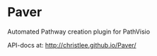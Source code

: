 Paver
===========
Automated Pathway creation plugin for PathVisio

API-docs at: http://christlee.github.io/Paver/
